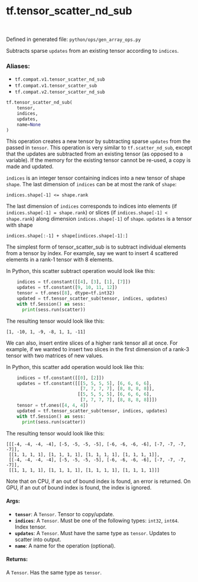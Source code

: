 <div itemscope itemtype="http://developers.google.com/ReferenceObject">
<meta itemprop="name" content="tf.tensor_scatter_nd_sub" />
<meta itemprop="path" content="Stable" />
</div>

# tf.tensor_scatter_nd_sub

<!-- Insert buttons -->

<table class="tfo-notebook-buttons tfo-api" align="left">
</table>

Defined in generated file: `python/ops/gen_array_ops.py`



<!-- Start diff -->
Subtracts sparse `updates` from an existing tensor according to `indices`.

### Aliases:

* `tf.compat.v1.tensor_scatter_nd_sub`
* `tf.compat.v1.tensor_scatter_sub`
* `tf.compat.v2.tensor_scatter_nd_sub`


``` python
tf.tensor_scatter_nd_sub(
    tensor,
    indices,
    updates,
    name=None
)
```



<!-- Placeholder for "Used in" -->

This operation creates a new tensor by subtracting sparse `updates` from the
passed in `tensor`.
This operation is very similar to `tf.scatter_nd_sub`, except that the updates
are subtracted from an existing tensor (as opposed to a variable). If the memory
for the existing tensor cannot be re-used, a copy is made and updated.

`indices` is an integer tensor containing indices into a new tensor of shape
`shape`.  The last dimension of `indices` can be at most the rank of `shape`:

    indices.shape[-1] <= shape.rank

The last dimension of `indices` corresponds to indices into elements
(if `indices.shape[-1] = shape.rank`) or slices
(if `indices.shape[-1] < shape.rank`) along dimension `indices.shape[-1]` of
`shape`.  `updates` is a tensor with shape

    indices.shape[:-1] + shape[indices.shape[-1]:]

The simplest form of tensor_scatter_sub is to subtract individual elements
from a tensor by index. For example, say we want to insert 4 scattered elements
in a rank-1 tensor with 8 elements.

In Python, this scatter subtract operation would look like this:

```python
    indices = tf.constant([[4], [3], [1], [7]])
    updates = tf.constant([9, 10, 11, 12])
    tensor = tf.ones([8], dtype=tf.int32)
    updated = tf.tensor_scatter_sub(tensor, indices, updates)
    with tf.Session() as sess:
      print(sess.run(scatter))
```

The resulting tensor would look like this:

    [1, -10, 1, -9, -8, 1, 1, -11]

We can also, insert entire slices of a higher rank tensor all at once. For
example, if we wanted to insert two slices in the first dimension of a
rank-3 tensor with two matrices of new values.

In Python, this scatter add operation would look like this:

```python
    indices = tf.constant([[0], [2]])
    updates = tf.constant([[[5, 5, 5, 5], [6, 6, 6, 6],
                            [7, 7, 7, 7], [8, 8, 8, 8]],
                           [[5, 5, 5, 5], [6, 6, 6, 6],
                            [7, 7, 7, 7], [8, 8, 8, 8]]])
    tensor = tf.ones([4, 4, 4])
    updated = tf.tensor_scatter_sub(tensor, indices, updates)
    with tf.Session() as sess:
      print(sess.run(scatter))
```

The resulting tensor would look like this:

    [[[-4, -4, -4, -4], [-5, -5, -5, -5], [-6, -6, -6, -6], [-7, -7, -7, -7]],
     [[1, 1, 1, 1], [1, 1, 1, 1], [1, 1, 1, 1], [1, 1, 1, 1]],
     [[-4, -4, -4, -4], [-5, -5, -5, -5], [-6, -6, -6, -6], [-7, -7, -7, -7]],
     [[1, 1, 1, 1], [1, 1, 1, 1], [1, 1, 1, 1], [1, 1, 1, 1]]]

Note that on CPU, if an out of bound index is found, an error is returned.
On GPU, if an out of bound index is found, the index is ignored.

#### Args:


* <b>`tensor`</b>: A `Tensor`. Tensor to copy/update.
* <b>`indices`</b>: A `Tensor`. Must be one of the following types: `int32`, `int64`.
  Index tensor.
* <b>`updates`</b>: A `Tensor`. Must have the same type as `tensor`.
  Updates to scatter into output.
* <b>`name`</b>: A name for the operation (optional).


#### Returns:

A `Tensor`. Has the same type as `tensor`.
